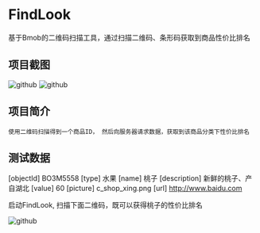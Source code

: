 FindLook
========

基于Bmob的二维码扫描工具，通过扫描二维码、条形码获取到商品性价比排名


项目截图
-------

![github](https://github.com/Stonekity/FindLook/blob/master/Screenshot1.png)
![github](https://github.com/Stonekity/FindLook/blob/master/Screenshot2.png)



项目简介
-------

	使用二维码扫描得到一个商品ID， 然后向服务器请求数据，获取到该商品分类下性价比排名



测试数据
-------

[objectId]  	BO3M5558
[type]	 	水果
[name]	 	桃子
[description]	新鲜的桃子、产自湖北
[value]	 	60
[picture]	c_shop_xing.png
[url]		http://www.baidu.com

启动FindLook, 扫描下面二维码，既可以获得桃子的性价比排名

![github](https://github.com/Stonekity/FindLook/blob/master/qrcode.png)


